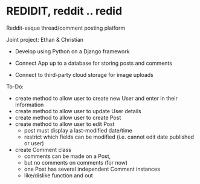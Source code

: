 # REDIDIT, reddit .. redid
Reddit-esque thread/comment posting platform

Joint project: Ethan & Christian

- Develop using Python on a Django framework

- Connect App up to a database for storing posts and comments

- Connect to third-party cloud storage for image uploads

To-Do:
- create method to allow user to create new User and enter in their information
- create method to allow user to update User details
- create method to allow user to create Post
- create method to allow user to edit Post
  - post must display a last-modified date/time
  - restrict which fields can be modified (i.e. cannot edit date published or user)
- create Comment class
  - comments can be made on a Post,
  - but no comments on comments (for now)
  - one Post has several independent Comment instances
  - like/dislike function and out
